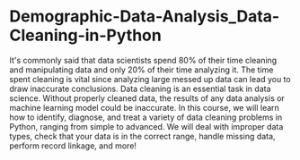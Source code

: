 # Demographic-Data-Analysis_Data-Cleaning-in-Python
It's commonly said that data scientists spend 80% of their time cleaning and manipulating data and only 20% of their time analyzing it. The time spent cleaning is vital since analyzing large messed up data can lead you to draw inaccurate conclusions. Data cleaning is an essential task in data science. Without properly cleaned data, the results of any data analysis or machine learning model could be inaccurate. In this course, we will learn how to identify, diagnose, and treat a variety of data cleaning problems in Python, ranging from simple to advanced. We will deal with improper data types, check that your data is in the correct range, handle missing data, perform record linkage, and more!
